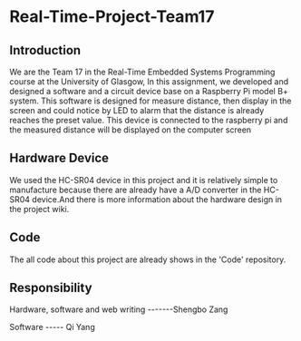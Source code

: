 # Real-Time-Project-Team17
## Introduction
We are the Team 17 in the Real-Time Embedded Systems Programming course at the University of Glasgow, In this assignment, we developed and designed a software and a circuit device base on a Raspberry Pi model B+ system.
This software is designed for measure distance, then display in the screen and could notice by LED to alarm that the distance is already reaches the preset value.
This device is connected to the raspberry pi and the measured distance will be displayed on the computer screen

## Hardware Device
We used the HC-SR04 device in this project and it is relatively simple to manufacture because there are already have a A/D converter in the HC-SR04 device.And there is more information about the hardware design in the project wiki.


## Code
The all code about this project are already shows in the 'Code' repository.


## Responsibility

Hardware, software and web writing -------Shengbo Zang

Software ----- Qi Yang
